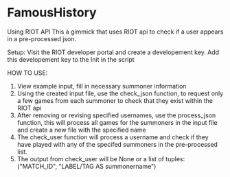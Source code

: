 # FamousHistory
Using RIOT API
This a gimmick that uses RIOT api to check if a user appears in a pre-processed json.

Setup: Visit the RIOT developer portal and create a developement key.
Add this developement key to the Init in the script

HOW TO USE:
1. View example input, fill in necessary summoner information
2. Using the created input file, use the check_json function, to request only a few games from each summoner to check that they exist within the RIOT api
3. After removing or revising specified usernames, use the process_json function, this will process all games for the summoners in the input file and create a new file with the specified name
4. The check_user function will process a username and check if they have played with any of the specifed summoners in the pre-processed list.
5. The output from check_user will be None or a list of tuples:("MATCH_ID", "LABEL/TAG AS summonername")

